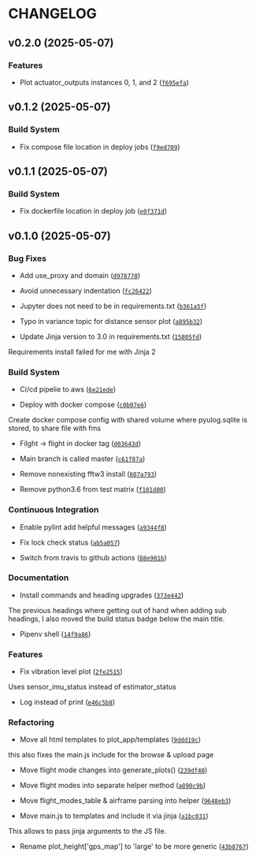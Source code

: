 # CHANGELOG


## v0.2.0 (2025-05-07)

### Features

- Plot actuator_outputs instances 0, 1, and 2
  ([`f695efa`](https://github.com/aviant-tech/flight_review/commit/f695efa4c83b50404133a33d29d2afc3fb79db50))


## v0.1.2 (2025-05-07)

### Build System

- Fix compose file location in deploy jobs
  ([`f9ed709`](https://github.com/aviant-tech/flight_review/commit/f9ed7091ad3ac4c377e92dcb2b43f07a571c709c))


## v0.1.1 (2025-05-07)

### Build System

- Fix dockerfile location in deploy job
  ([`e0f371d`](https://github.com/aviant-tech/flight_review/commit/e0f371d1e69cd66e6915201cc84f3e4bbd376656))


## v0.1.0 (2025-05-07)

### Bug Fixes

- Add use_proxy and domain
  ([`d978770`](https://github.com/aviant-tech/flight_review/commit/d97877091b6c07d10550e7c2ff1c5c0177fb2f2c))

- Avoid unnecessary indentation
  ([`fc26422`](https://github.com/aviant-tech/flight_review/commit/fc2642243e149b0e25ab0108d8860f1f5b52bce9))

- Jupyter does not need to be in requirements.txt
  ([`b361a5f`](https://github.com/aviant-tech/flight_review/commit/b361a5fb00e4ec80d193fd3c1e028a8b78e3530b))

- Typo in variance topic for distance sensor plot
  ([`a895b32`](https://github.com/aviant-tech/flight_review/commit/a895b328600a79e9f1f768b4a9e0ae820b6dc999))

- Update Jinja version to 3.0 in requirements.txt
  ([`15805fd`](https://github.com/aviant-tech/flight_review/commit/15805fd71719f9e624dec90d339fbd4f01b8e225))

Requirements install failed for me with Jinja 2

### Build System

- Ci/cd pipelie to aws
  ([`6e21ede`](https://github.com/aviant-tech/flight_review/commit/6e21ede89f7fa17a8a3194b65eb9d6215bed18ad))

- Deploy with docker compose
  ([`c0b07e6`](https://github.com/aviant-tech/flight_review/commit/c0b07e65c8fe85c682543791b5a18702e133e237))

Create docker compose config with shared volume where pyulog.sqlite is stored, to share file with
  fms

- Filght -> flight in docker tag
  ([`d03643d`](https://github.com/aviant-tech/flight_review/commit/d03643d704440f02b0a23e6d772cc03fed8aaa2d))

- Main branch is called master
  ([`c61f87a`](https://github.com/aviant-tech/flight_review/commit/c61f87a18660d016f723f9f7fcff42b96aa84bcc))

- Remove nonexisting fftw3 install
  ([`607a793`](https://github.com/aviant-tech/flight_review/commit/607a7934821fcedf4d5209f4b9b724779654604d))

- Remove python3.6 from test matrix
  ([`f101d00`](https://github.com/aviant-tech/flight_review/commit/f101d00c4cccc08d548a6924f5ef0d1300aa1c20))

### Continuous Integration

- Enable pylint add helpful messages
  ([`a9344f8`](https://github.com/aviant-tech/flight_review/commit/a9344f8ae7ea72b3e879f66812562c5c1ff3bc11))

- Fix lock check status
  ([`ab5a057`](https://github.com/aviant-tech/flight_review/commit/ab5a057b2301e73f60b863ab9a88cdc2bd495dc9))

- Switch from travis to github actions
  ([`88e901b`](https://github.com/aviant-tech/flight_review/commit/88e901b70b6b786172344c4d59e24a83203a145f))

### Documentation

- Install commands and heading upgrades
  ([`373e442`](https://github.com/aviant-tech/flight_review/commit/373e4423a8b9f2401e86d0010851c1c3eac50cf4))

The previous headings where getting out of hand when adding sub headings, I also moved the build
  status badge below the main title.

- Pipenv shell
  ([`14f9a86`](https://github.com/aviant-tech/flight_review/commit/14f9a868aab5ed1a9aedcc56deadacbd9ad03cf5))

### Features

- Fix vibration level plot
  ([`2fe2515`](https://github.com/aviant-tech/flight_review/commit/2fe25152893f741e9a6dcaa4d1a3365879ae1740))

Uses sensor_imu_status instead of estimator_status

- Log instead of print
  ([`e46c5b8`](https://github.com/aviant-tech/flight_review/commit/e46c5b859808c8a7d2722a73b544c483b853283c))

### Refactoring

- Move all html templates to plot_app/templates
  ([`9ddd19c`](https://github.com/aviant-tech/flight_review/commit/9ddd19c8dac124f3d98ab96d476ec7043bc336c7))

this also fixes the main.js include for the browse & upload page

- Move flight mode changes into generate_plots()
  ([`239df40`](https://github.com/aviant-tech/flight_review/commit/239df405b59be922fd96d3826bfb7f4ad15c49a0))

- Move flight modes into separate helper method
  ([`a890c9b`](https://github.com/aviant-tech/flight_review/commit/a890c9b8e65de1d5a83f9879b2eb3dd63e9f1fb5))

- Move flight_modes_table & airframe parsing into helper
  ([`9648eb3`](https://github.com/aviant-tech/flight_review/commit/9648eb303fe1ddaba05652acd10fc6ba0e593002))

- Move main.js to templates and include it via jinja
  ([`a1bc031`](https://github.com/aviant-tech/flight_review/commit/a1bc03161f4432a518d2ede893beb10b4c902279))

This allows to pass jinja arguments to the JS file.

- Rename plot_height['gps_map'] to 'large' to be more generic
  ([`43b8767`](https://github.com/aviant-tech/flight_review/commit/43b87678cca7f8e821426c6a745d6dd7198c6e14))
